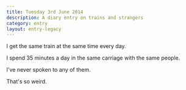 ```yaml
---
title: Tuesday 3rd June 2014
description: A diary entry on trains and strangers
category: entry
layout: entry-legacy
---
```


I get the same train at the same time every day.

I spend 35 minutes a day in the same carriage with the same people.

I've never spoken to any of them.

That's so weird.
